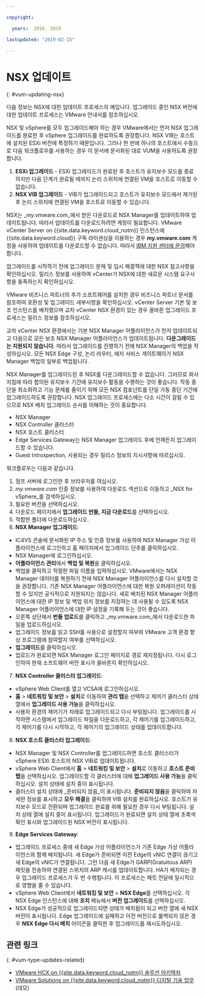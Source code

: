 ```yaml
---

copyright:

  years:  2016, 2019

lastupdated: "2019-02-15"

---
```


# NSX 업데이트
{: #vum-updating-nsx}

다음 정보는 NSX에 대한 업데이트 프로세스의 예입니다. 업그레이드 중인 NSX 버전에 대한 업데이트 프로세스는 VMware 안내서를 참조하십시오.

NSX 및 vSphere를 모두 업그레이드해야 하는 경우 VMware에서는 먼저 NSX 업그레이드를 완료한 후 vSphere 업그레이드를 완료하도록 권장합니다. NSX VIB는 호스트에 설치된 ESXi 버전에 특정하기 때문입니다. 그러나 한 번에 하나의 호스트에서 수동으로 다음 워크플로우를 사용하는 경우 이 문서에 문서화된 대로 VUM을 사용하도록 권장합니다.

1. **ESXi 업그레이드** - ESXi 업그레이드가 완료된 후 호스트가 유지보수 모드를 종료하지만 다음 단계가 완료될 때까지 논리 스위치에 연결된 VM을 호스트로 이동할 수 없습니다.
2. **NSX VIB 업그레이드** - VIB가 업그레이드되고 호스트가 유지보수 모드에서 제거된 후 논리 스위치에 연결된 VM을 호스트로 이동할 수 있습니다.

NSX는 _my.vmware.com_에서 받은 다운로드로 NSX Manager를 업데이트하여 업데이트됩니다. 따라서 업데이트를 다운로드하려면 계정이 필요합니다. VMware vCenter Server on {{site.data.keyword.cloud_notm}} 인스턴스에 {{site.data.keyword.cloud}} 구독 라이센싱을 이용하는 경우 **my.vmware.com** 계정을 사용하여 업데이트를 다운로드할 수 없습니다. 따라서 [IBM 지원 센터에 문의](/docs/services/vmwaresolutions/vmonic?topic=vmware-solutions-trbl_support)해야 합니다.

업그레이드를 시작하기 전에 업그레이드 문제 및 임시 해결책에 대한 NSX 참고사항을 확인하십시오. 릴리스 정보를 사용하여 vCenter가 NSX에 대한 새로운 시스템 요구사항을 충족하는지 확인하십시오.

VMware 비즈니스 파트너의 추가 소프트웨어를 설치한 경우 비즈니스 파트너 문서를 참조하여 호환성 및 업그레이드 세부사항을 확인하십시오. vCenter Server 기본 및 보조 인스턴스를 배치했으며 교차 vCenter NSX 환경이 있는 경우 올바른 업그레이드 프로세스는 릴리스 정보를 참조하십시오.

교차 vCenter NSX 환경에서는 기본 NSX Manager 어플라이언스가 먼저 업데이트되고 다음으로 모든 보조 NSX Manager 어플라이언스가 업데이트됩니다.
**다운그레이드는 지원되지 않습니다.** 따라서 업그레이드를 진행하기 전에 NSX Manager의 백업을 작성하십시오. 모든 NSX Edge 구성, 논리 라우터, 에지 서비스 게이트웨이가 NSX Manager 백업의 일부로 백업됩니다.

NSX Manager를 업그레이드된 후 NSX를 다운그레이드할 수 없습니다. 그러므로 회사 지침에 따라 합의된 유지보수 기간에 유지보수 활동을 수행하는 것이 좋습니다. 작동 중단을 최소화하고 기능 문제를 줄이기 위해 모든 NSX 컴포넌트를 단일 가동 중단 기간에 업그레이드하도록 권장합니다. NSX 업그레이드 프로세스에는 다소 시간이 걸릴 수 있으므로 NSX 배치 업그레이드 순서를 이해하는 것이 중요합니다.
* NSX Manager
* NSX Controller 클러스터
* NSX 호스트 클러스터
* Edge Services Gateway는 NSX Manager 업그레이드 후에 언제든지 업그레이드할 수 있습니다.
* Guest Introspection, 사용되는 경우 릴리스 정보의 지시사항에 따르십시오.

워크플로우는 다음과 같습니다.
1. 점프 서버에 로그인한 후 브라우저를 여십시오.
2. _my.vmware.com_ 인증 정보를 사용하여 다운로드 섹션으로 이동하고 _NSX for vSphere_를 검색하십시오.
3. 필요한 버전을 선택하십시오.
4. 다운로드 페이지에서 **업그레이드 번들, 지금 다운로드**를 선택하십시오.
5. 적합한 폴더에 다운로드하십시오.
6. **NSX Manager 업그레이드**:
  - IC4VS 콘솔에 문서화된 IP 주소 및 인증 정보를 사용하여 NSX Manager 가상 어플라이언스에 로그인하고 홈 페이지에서 업그레이드 단추를 클릭하십시오.
  - NSX Manager에 로그인하십시오.
  - **어플라이언스 관리**에서 **백업 및 복원**을 클릭하십시오.
  - 백업을 클릭하고 적절한 파일 이름을 입력하십시오. VMware에서는 NSX Manager 데이터를 복원하기 전에 NSX Manager 어플라이언스를 다시 설치할 것을 권장합니다. 기존 NSX Manager 어플라이언스에 대한 복원 오퍼레이션이 작동할 수 있지만 공식적으로 지원되지는 않습니다. 새로 배치된 NSX Manager 어플라이언스에 대한 IP 정보 및 백업 위치 정보를 지정하는 데 사용될 수 있도록 NSX Manager 어플라이언스에 대한 IP 설정을 기록해 두는 것이 좋습니다.
  - 오른쪽 상단에서 **번들 업로드**를 클릭하고 _my.vmware.com_에서 다운로드한 파일을 업로드하십시오.
  - 업그레이드 정보를 읽고 SSH를 사용으로 설정할지 여부와 VMware 고객 환경 향상 프로그램에 참여할지 여부를 선택하십시오.
  - **업그레이드**를 클릭하십시오.
  - 업로드가 완료되면 NSX Manager 로그인 페이지로 경로 재지정됩니다. 다시 로그인하여 현재 소프트웨어 버전 표시가 올바른지 확인하십시오.
7. **NSX Controller 클러스터 업그레이드**:
  - vSphere Web Client를 열고 VCSA에 로그인하십시오.
  - **홈** > **네트워킹 및 보안** > **설치**로 이동하여 **관리 탭**을 선택하고 제어기 클러스터 상태 열에서 **업그레이드 사용 가능**을 클릭하십시오.
  - 사용자 환경의 제어기가 차례로 업그레이드되고 다시 부팅됩니다. 업그레이드를 시작하면 시스템에서 업그레이드 파일을 다운로드하고, 각 제어기를 업그레이드하고, 각 제어기를 다시 시작하고, 각 제어기의 업그레이드 상태를 업데이트합니다.
8. **NSX 호스트 클러스터 업그레이드**:
  - NSX Manager 및 NSX Controller를 업그레이드하면 호스트 클러스터가 vSphere ESXi 호스트의 NSX VIB로 업데이트됩니다.
  - vSphere Web Client에서 **홈** > **네트워킹 및 보안** > **설치**로 이동하고 **호스트 준비 탭**을 선택하십시오. 업그레이드할 각 클러스터에 대해 **업그레이드 사용 가능**을 클릭하십시오. 설치 상태에 설치 중이 표시됩니다.
  - 클러스터 설치 상태에 _준비되지 않음_이 표시됩니다. **준비되지 않음**을 클릭하여 자세한 정보를 표시하고 **모두 해결**을 클릭하여 VIB 설치를 완료하십시오. 호스트가 유지보수 모드로 전환되며 업그레이드 완료를 위해 필요한 경우 다시 부팅됩니다. 설치 상태 열에 설치 중이 표시됩니다. 업그레이드가 완료되면 설치 상태 열에 초록색 확인 표시와 업그레이드된 NSX 버전이 표시됩니다.
9. **Edge Services Gateway**:
  - 업그레이드 프로세스 중에 새 Edge 가상 어플라이언스가 기존 Edge 가상 어플라이언스와 함께 배치됩니다. 새 Edge가 준비되면 이전 Edge의 vNIC 연결이 끊기고 새 Edge의 vNIC가 연결됩니다. 그런 다음 새 Edge가 GARP(Gratuitous ARP) 패킷을 전송하여 연결된 스위치의 ARP 캐시를 업데이트합니다. HA가 배치되는 경우 업그레이드 프로세스가 두 번 수행됩니다. 이 프로세스는 패킷 전달에 일시적으로 영향을 줄 수 있습니다.
  - vSphere Web Client에서 **네트워킹 및 보안** > **NSX Edge**를 선택하십시오. 각 NSX Edge 인스턴스에 대해 **조치** 메뉴에서 **버전 업그레이드**를 선택하십시오.
  - NSX Edge가 성공적으로 업그레이드되면 상태가 배치됨이 되고 버전 열에 새 NSX 버전이 표시됩니다. Edge 업그레이드에 실패하고 이전 버전으로 롤백되지 않은 경우 **NSX Edge 다시 배치** 아이콘을 클릭한 후 업그레이드를 재시도하십시오.

## 관련 링크
{: #vum-type-updates-related}

* [VMware HCX on {{site.data.keyword.cloud_notm}} 솔루션 아키텍처](https://www.ibm.com/cloud/garage/files/HCX_Architecture_Design.pdf)
* [VMware Solutions on {{site.data.keyword.cloud_notm}} 디지털 기술 업무](https://ibm-dte.mybluemix.net/ibm-vmware)(데모)
